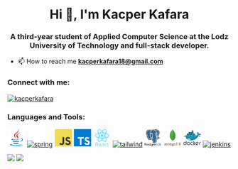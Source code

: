 
  

<h1 align="center">Hi 👋, I'm Kacper Kafara</h1>

<h3 align="center">A third‑year student of Applied Computer Science at the Lodz University of Technology and full-stack developer.</h3>

- 📫 How to reach me **kacperkafara18@gmail.com**

<h3 align="left">Connect with me:</h3>

<p align="left">

<a  href="https://linkedin.com/in/kacperkafara"  target="blank"><img align="center"  src="https://raw.githubusercontent.com/rahuldkjain/github-profile-readme-generator/master/src/images/icons/Social/linked-in-alt.svg"  alt="kacperkafara"  height="30"  width="40" /></a>

</p>

<h3 align="left">Languages and Tools:</h3>

<p align="left"><a  href="https://www.java.com"  target="_blank"  rel="noreferrer"><img  src="https://raw.githubusercontent.com/devicons/devicon/master/icons/java/java-original.svg"  alt="java"  width="40"  height="40"/></a>  <a  href="https://spring.io/"  target="_blank"  rel="noreferrer"><img  src="https://www.vectorlogo.zone/logos/springio/springio-icon.svg"  alt="spring"  width="40"  height="40"/></a>  <a  href="https://developer.mozilla.org/en-US/docs/Web/JavaScript"  target="_blank"  rel="noreferrer"><img  src="https://raw.githubusercontent.com/devicons/devicon/master/icons/javascript/javascript-original.svg"  alt="javascript"  width="40"  height="40"/></a>  <a  href="https://www.typescriptlang.org/"  target="_blank"  rel="noreferrer"><img  src="https://raw.githubusercontent.com/devicons/devicon/master/icons/typescript/typescript-original.svg"  alt="typescript"  width="40"  height="40"/></a>  <a  href="https://reactjs.org/"  target="_blank"  rel="noreferrer"><img  src="https://raw.githubusercontent.com/devicons/devicon/master/icons/react/react-original-wordmark.svg"  alt="react"  width="40"  height="40"/></a>  <a  href="https://tailwindcss.com/"  target="_blank"  rel="noreferrer"><img  src="https://www.vectorlogo.zone/logos/tailwindcss/tailwindcss-icon.svg"  alt="tailwind"  width="40"  height="40"/></a>  <a  href="https://www.postgresql.org"  target="_blank"  rel="noreferrer"><img  src="https://raw.githubusercontent.com/devicons/devicon/master/icons/postgresql/postgresql-original-wordmark.svg"  alt="postgresql"  width="40"  height="40"/></a>  <a  href="https://www.mongodb.com/"  target="_blank"  rel="noreferrer"><img  src="https://raw.githubusercontent.com/devicons/devicon/master/icons/mongodb/mongodb-original-wordmark.svg"  alt="mongodb"  width="40"  height="40"/></a>  <a  href="https://www.docker.com/"  target="_blank"  rel="noreferrer"><img  src="https://raw.githubusercontent.com/devicons/devicon/master/icons/docker/docker-original-wordmark.svg"  alt="docker"  width="40"  height="40"/></a>  <a  href="https://www.jenkins.io"  target="_blank"  rel="noreferrer"><img  src="https://www.vectorlogo.zone/logos/jenkins/jenkins-icon.svg"  alt="jenkins"  width="40"  height="40"/></a></p>

![](https://github-readme-stats.vercel.app/api/top-langs/?username=kacperkafara&theme=dark&hide_border=false&include_all_commits=false&count_private=false&layout=compact)
[![](https://visitcount.itsvg.in/api?id=kacperkafara&icon=0&color=0)](https://visitcount.itsvg.in)
